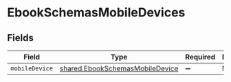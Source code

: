 # EbookSchemasMobileDevices


## Fields

| Field                                                                                     | Type                                                                                      | Required                                                                                  | Description                                                                               |
| ----------------------------------------------------------------------------------------- | ----------------------------------------------------------------------------------------- | ----------------------------------------------------------------------------------------- | ----------------------------------------------------------------------------------------- |
| `mobileDevice`                                                                            | [shared.EbookSchemasMobileDevice](../../../sdk/models/shared/ebookschemasmobiledevice.md) | :heavy_minus_sign:                                                                        | N/A                                                                                       |